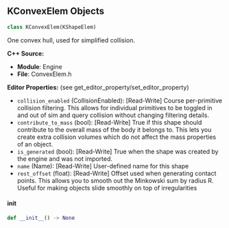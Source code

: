 ## KConvexElem Objects

```python
class KConvexElem(KShapeElem)
```

One convex hull, used for simplified collision.

**C++ Source:**

- **Module**: Engine
- **File**: ConvexElem.h

**Editor Properties:** (see get_editor_property/set_editor_property)

- ``collision_enabled`` (CollisionEnabled):  [Read-Write] Course per-primitive collision filtering. This allows for individual primitives to
                be toggled in and out of sim and query collision without changing filtering details.
- ``contribute_to_mass`` (bool):  [Read-Write] True if this shape should contribute to the overall mass of the body it
                belongs to. This lets you create extra collision volumes which do not affect
                the mass properties of an object.
- ``is_generated`` (bool):  [Read-Write] True when the shape was created by the engine and was not imported.
- ``name`` (Name):  [Read-Write] User-defined name for this shape
- ``rest_offset`` (float):  [Read-Write] Offset used when generating contact points. This allows you to smooth out
                the Minkowski sum by radius R. Useful for making objects slide smoothly
                on top of irregularities

<a id="unreal.KConvexElem.__init__"></a>

#### __init__

```python
def __init__() -> None
```

<a id="unreal.KTaperedCapsuleElem"></a>